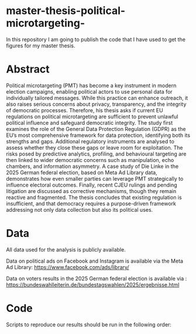 # master-thesis-political-microtargeting-
In this repository I am going to publish the code that I have used to get the figures for my master thesis. 

# Abstract

Political microtargeting (PMT) has become a key instrument in modern election campaigns, enabling political actors to use personal data for individually tailored messages. While this practice can enhance outreach, it also raises serious concerns about privacy, transparency, and the integrity of democratic processes. Therefore, his thesis asks if current EU regulations on political microtargeting are sufficient to prevent unlawful political influence and safeguard democratic integrity.
The study first examines the role of the General Data Protection Regulation (GDPR) as the EU’s most comprehensive framework for data protection, identifying both its strengths and gaps. Additional regulatory instruments are analysed to assess whether they close these gaps or leave room for exploitation. The risks posed by predictive analytics, profiling, and behavioural targeting are then linked to wider democratic concerns such as manipulation, echo chambers, and information asymmetry.
A case study of Die Linke in the 2025 German federal election, based on Meta Ad Library data, demonstrates how even smaller parties can leverage PMT strategically to influence electoral outcomes. Finally, recent CJEU rulings and pending litigation are discussed as corrective mechanisms, though they remain reactive and fragmented.
The thesis concludes that existing regulation is insufficient, and that democracy requires a purpose-driven framework addressing not only data collection but also its political uses.

# Data

All data used for the analysis is publicly available.

Data on political ads on Facebook and Instagram is available via the Meta Ad Library: https://www.facebook.com/ads/library/

Data on voters results in the 2025 German federal election is available via : https://bundeswahlleiterin.de/bundestagswahlen/2025/ergebnisse.html

# Code

Scripts to reproduce our results should be run in the following order:

